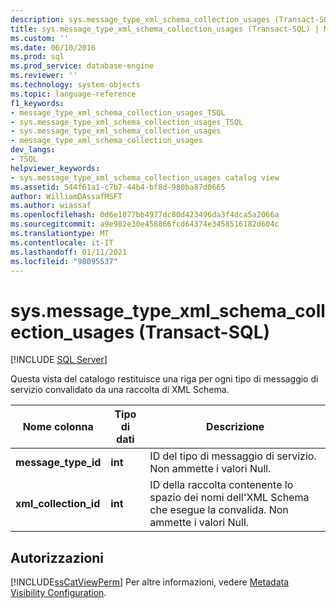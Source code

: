 ```yaml
---
description: sys.message_type_xml_schema_collection_usages (Transact-SQL)
title: sys.message_type_xml_schema_collection_usages (Transact-SQL) | Microsoft Docs
ms.custom: ''
ms.date: 06/10/2016
ms.prod: sql
ms.prod_service: database-engine
ms.reviewer: ''
ms.technology: system-objects
ms.topic: language-reference
f1_keywords:
- message_type_xml_schema_collection_usages_TSQL
- sys.message_type_xml_schema_collection_usages_TSQL
- sys.message_type_xml_schema_collection_usages
- message_type_xml_schema_collection_usages
dev_langs:
- TSQL
helpviewer_keywords:
- sys.message_type_xml_schema_collection_usages catalog view
ms.assetid: 544f61a1-c7b7-44b4-bf8d-980ba87d0665
author: WilliamDAssafMSFT
ms.author: wiassaf
ms.openlocfilehash: 0d6e1077bb4977dc80d423496da3f4dca5a2066a
ms.sourcegitcommit: a9e982e30e458866fcd64374e3458516182d604c
ms.translationtype: MT
ms.contentlocale: it-IT
ms.lasthandoff: 01/11/2021
ms.locfileid: "98095537"
---
```

# <a name="sysmessage_type_xml_schema_collection_usages-transact-sql"></a>sys.message_type_xml_schema_collection_usages (Transact-SQL)
[!INCLUDE [SQL Server](../../includes/applies-to-version/sqlserver.md)]

  Questa vista del catalogo restituisce una riga per ogni tipo di messaggio di servizio convalidato da una raccolta di XML Schema.  
  
|Nome colonna|Tipo di dati|Descrizione|  
|-----------------|---------------|-----------------|  
|**message_type_id**|**int**|ID del tipo di messaggio di servizio. Non ammette i valori Null.|  
|**xml_collection_id**|**int**|ID della raccolta contenente lo spazio dei nomi dell'XML Schema che esegue la convalida. Non ammette i valori Null.|  
  
## <a name="permissions"></a>Autorizzazioni  
 [!INCLUDE[ssCatViewPerm](../../includes/sscatviewperm-md.md)] Per altre informazioni, vedere [Metadata Visibility Configuration](../../relational-databases/security/metadata-visibility-configuration.md).  
  
  
